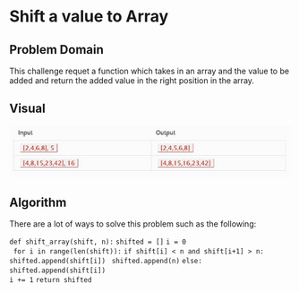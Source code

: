 # Shift a value to Array

## Problem Domain

This challenge requet a function which takes in an array and the value to be added and return  the added value in the right position in the array.

## Visual

![Input & Output](../../../assests/array_shift_input_and_output.JPG)

## Algorithm

There are a lot of ways to solve this problem such as the following:

```def shift_array(shift, n):```
  ```shifted = []```
  ```i = 0```  
 ``` for i in range(len(shift)):```
    ```if shift[i] < n and shift[i+1] > n:```
      ```shifted.append(shift[i]) ```
      ```shifted.append(n)```
    ```else:```
      ```shifted.append(shift[i])```  
    ```i += 1```
  ```return shifted```


